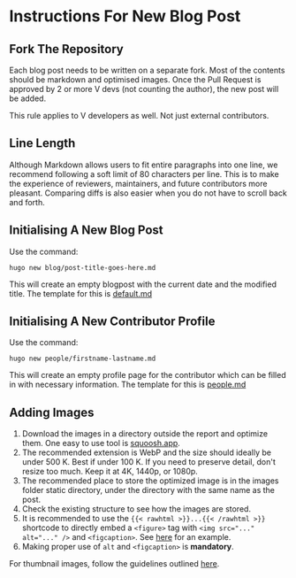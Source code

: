 # Instructions For New Blog Post

## Fork The Repository

Each blog post needs to be written on a separate fork. Most of the contents
should be markdown and optimised images. Once the Pull Request is approved
by 2 or more V devs (not counting the author), the new post will be added.

This rule applies to V developers as well. Not just external contributors.

## Line Length

Although Markdown allows users to fit entire paragraphs into one line, we
recommend following a soft limit of 80 characters per line. This is to
make the experience of reviewers, maintainers, and future contributors
more pleasant. Comparing diffs is also easier when you do not have to
scroll back and forth.

## Initialising A New Blog Post

Use the command:

```
hugo new blog/post-title-goes-here.md
```

This will create an empty blogpost with the current date and
the modified title. The template for this is
[default.md](https://github.com/vlang/vlang-blog/blob/main/archetypes/default.md)

## Initialising A New Contributor Profile

Use the command:

```
hugo new people/firstname-lastname.md
```

This will create an empty profile page for the contributor which can be filled
in with necessary information. The template for this is
[people.md](https://github.com/vlang/vlang-blog/blob/main/archetypes/people.md)

## Adding Images

1. Download the images in a directory outside the report and optimize them.
   One easy to use tool is [squoosh.app](https://squoosh.app/).
2. The recommended extension is WebP and the size should ideally be under 500 K.
   Best if under 100 K. If you need to preserve detail, don't resize too much.
   Keep it at 4K, 1440p, or 1080p.
3. The recommended place to store the optimized image is in the images folder
   static directory, under the directory with the same name as the post.
4. Check the existing structure to see how the images are stored.
5. It is recommended to use the `{{< rawhtml >}}...{{< /rawhtml >}}` shortcode
   to directly embed a `<figure>` tag with `<img src="..." alt="..." />` and
   `<figcaption>`.
   See [here](https://github.com/vlang/vlang-blog/blob/3875369629ea4ab1e1fe80689d462531195a9037/content/blog/vex-showcase.md?plain=1#L102-L111)
   for an example.
6. Making proper use of `alt` and `<figcaption>` is **mandatory**.

For thumbnail images, follow the guidelines outlined [here](thumbnail-image.md).
